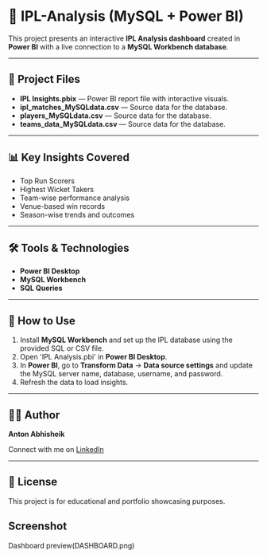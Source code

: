 # 🏏 IPL-Analysis (MySQL + Power BI)

This project presents an interactive **IPL Analysis dashboard** created in **Power BI** with a live connection to a **MySQL Workbench database**.

---

## 📂 Project Files

- **IPL Insights.pbix** — Power BI report file with interactive visuals.
- **ipl_matches_MySQLdata.csv** — Source data for the database.
- **players_MySQLdata.csv** —  Source data for the database.
- **teams_data_MySQLdata.csv** — Source data for the database.
---

## 📊 Key Insights Covered

- Top Run Scorers
- Highest Wicket Takers
- Team-wise performance analysis
- Venue-based win records
- Season-wise trends and outcomes

---

## 🛠️ Tools & Technologies

- **Power BI Desktop**
- **MySQL Workbench**
- **SQL Queries**

---

## 📌 How to Use

1. Install **MySQL Workbench** and set up the IPL database using the provided SQL or CSV file.
2. Open 'IPL Analysis.pbi' in **Power BI Desktop**.
3. In **Power BI**, go to **Transform Data** → **Data source settings** and update the MySQL server name, database, username, and password.
4. Refresh the data to load insights.

---

## 👨‍💻 Author

**Anton Abhisheik**

Connect with me on [LinkedIn](www.linkedin.com/in/anton-abhisheik) 

---

## 📎 License

This project is for educational and portfolio showcasing purposes.

## Screenshot

Dashboard preview(DASHBOARD.png)

